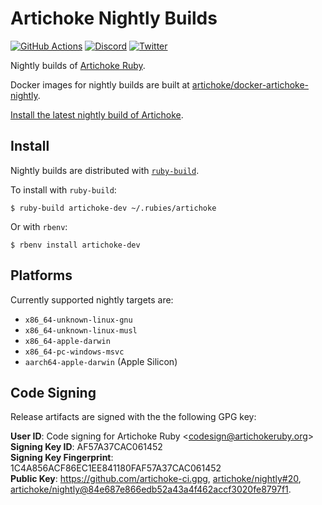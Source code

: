 # Artichoke Nightly Builds

[![GitHub Actions](https://github.com/artichoke/nightly/workflows/CI/badge.svg)](https://github.com/artichoke/nightly/actions)
[![Discord](https://img.shields.io/discord/607683947496734760)](https://discord.gg/QCe2tp2)
[![Twitter](https://img.shields.io/twitter/follow/artichokeruby?label=Follow&style=social)](https://twitter.com/artichokeruby)

Nightly builds of [Artichoke Ruby].

Docker images for nightly builds are built at
[artichoke/docker-artichoke-nightly][docker-nightly].

[Install the latest nightly build of Artichoke][nightly-releases].

## Install

Nightly builds are distributed with [`ruby-build`].

To install with `ruby-build`:

```shell
$ ruby-build artichoke-dev ~/.rubies/artichoke
```

Or with `rbenv`:

```shell
$ rbenv install artichoke-dev
```

## Platforms

Currently supported nightly targets are:

- `x86_64-unknown-linux-gnu`
- `x86_64-unknown-linux-musl`
- `x86_64-apple-darwin`
- `x86_64-pc-windows-msvc`
- `aarch64-apple-darwin` (Apple Silicon)

## Code Signing

Release artifacts are signed with the the following GPG key:

**User ID**: Code signing for Artichoke Ruby \<codesign@artichokeruby.org\>  
**Signing Key ID**: AF57A37CAC061452  
**Signing Key Fingerprint**: 1C4A856ACF86EC1EE841180FAF57A37CAC061452  
**Public Key**: <https://github.com/artichoke-ci.gpg>, [artichoke/nightly#20],
[artichoke/nightly@84e687e866edb52a43a4f462accf3020fe8797f1].

[artichoke ruby]: https://github.com/artichoke/artichoke
[docker-nightly]: https://github.com/artichoke/docker-artichoke-nightly
[nightly-releases]: https://github.com/artichoke/nightly/releases
[`ruby-build`]: https://github.com/rbenv/ruby-build
[artichoke/nightly#20]: https://github.com/artichoke/nightly/pull/20
[artichoke/nightly@84e687e866edb52a43a4f462accf3020fe8797f1]:
  https://github.com/artichoke/nightly/commit/84e687e866edb52a43a4f462accf3020fe8797f1
